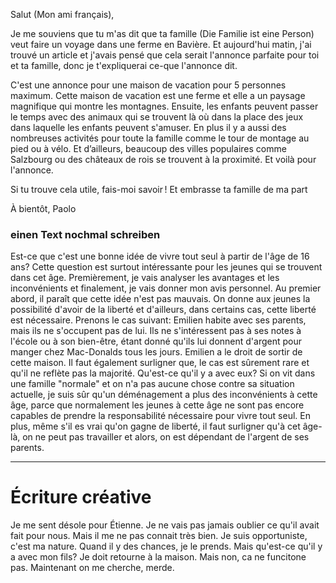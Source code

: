 Salut (Mon ami français),

Je me souviens que tu m'as dit que ta famille  (Die Familie ist eine Person) veut faire un voyage dans une ferme en Bavière. Et aujourd'hui matin, j'ai trouvé un article et j'avais pensé que cela serait l'annonce parfaite pour toi et ta famille, donc je t'expliquerai ce-que l'annonce dit.

C'est une annonce pour une maison de vacation pour 5 personnes maximum. Cette maison de vacation est une ferme et elle a un paysage magnifique qui montre les montagnes. Ensuite, les enfants peuvent passer le temps avec des animaux qui se trouvent là où dans la place des jeux dans laquelle les enfants peuvent s'amuser. En plus il y a aussi des nombreuses activités pour toute la famille comme le tour de montage au pied ou à vélo. Et d’ailleurs, beaucoup des villes populaires comme Salzbourg ou des châteaux de rois se trouvent à la proximité. Et voilà pour l'annonce.

Si tu trouve cela utile, fais-moi savoir ! Et embrasse ta famille de ma part 

À bientôt,
Paolo

### einen Text nochmal schreiben

Est-ce que c'est une bonne idée de vivre tout seul à partir de l'âge de 16 ans? 
Cette question est surtout intéressante pour les jeunes qui se trouvent dans cet âge. 
Premièrement, je vais analyser les avantages et les inconvénients et finalement, je vais donner mon avis personnel. 
Au premier abord, il paraît que cette idée n'est pas mauvais. On donne aux jeunes la possibilité d'avoir de la liberté et d'ailleurs, dans certains cas, cette liberté est nécessaire. 
Prenons le cas suivant:
Emilien habite avec ses parents, mais ils ne s'occupent pas de lui. Ils ne s'intéressent pas à ses notes à l'école ou à son bien-être, étant donné qu'ils lui donnent d'argent pour manger chez Mac-Donalds tous les jours. 
Emilien a le droit de sortir de cette maison.
Il faut également surligner que, le cas est sûrement rare et qu'il ne reflète pas la majorité. Qu'est-ce qu'il y a avec eux?
Si on vit dans une famille "normale" et on n'a pas aucune chose contre sa situation actuelle, je suis sûr qu'un déménagement a plus des inconvénients à cette âge, parce que normalement les jeunes à cette âge ne sont pas encore capables de prendre la responsabilité nécessaire pour vivre tout seul. En plus, même s'il es vrai qu'on gagne de liberté, il faut surligner qu'à cet âge-là, on ne peut pas travailler et alors, on est dépendant de l'argent de ses parents.


****
# Écriture créative 
Je me sent désole pour Étienne. Je ne vais pas jamais oublier ce qu'il avait fait pour nous. Mais il me ne pas connait très bien. Je suis opportuniste, c'est ma nature. Quand il y des chances, je le prends. Mais qu'est-ce qu'il y a avec mon fils? Je doit retourne à la maison. Mais non,  ca ne funcitone pas. Maintenant on me cherche, merde.
